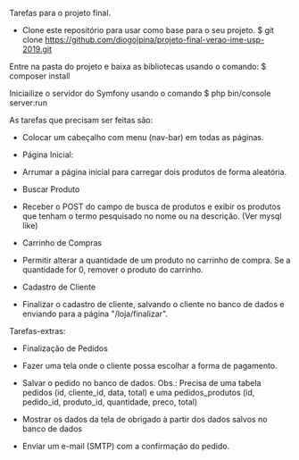 Tarefas para o projeto final.

* Clone este repositório para usar como base para o seu projeto.
$ git clone https://github.com/diogojpina/projeto-final-verao-ime-usp-2019.git

Entre na pasta do projeto e baixa as bibliotecas usando o comando:
$ composer install

Iniciailize o servidor do Symfony usando o comando
$ php bin/console server:run

As tarefas que precisam ser feitas são:

* Colocar um cabeçalho com menu (nav-bar) em todas as páginas.

* Página Inicial:
- Arrumar a página inicial para carregar dois produtos de forma aleatória.

* Buscar Produto
- Receber o POST do campo de busca de produtos e exibir os produtos que tenham o termo pesquisado no nome ou na descrição. (Ver mysql like)

* Carrinho de Compras
- Permitir alterar a quantidade de um produto no carrinho de compra. Se a quantidade for 0, remover o produto do carrinho.

* Cadastro de Cliente
- Finalizar o cadastro de cliente, salvando o cliente no banco de dados e enviando para a página "/loja/finalizar".

Tarefas-extras:

* Finalização de Pedidos
- Fazer uma tela onde o cliente possa escolhar a forma de pagamento.

* Salvar o pedido no banco de dados. Obs.: Precisa de uma tabela pedidos (id, cliente_id, data, total) e uma pedidos_produtos (id, pedido_id, produto_id, quantidade, preco, total)

* Mostrar os dados da tela de obrigado à partir dos dados salvos no banco de dados

* Enviar um e-mail (SMTP) com a confirmação do pedido.


